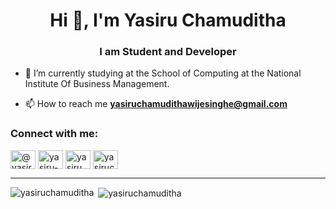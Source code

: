<h1 align="center">Hi 👋, I'm Yasiru Chamuditha</h1>
<h3 align="center">I am Student and Developer</h3>

- 🔭 I’m currently studying at the School of Computing at the National Institute Of Business Management.

- 📫 How to reach me **yasiruchamudithawijesinghe@gmail.com**

<h3 align="left">Connect with me:</h3>
<p align="left">
<a href="https://twitter.com/@yasiru_99" target="blank"><img align="center" src="https://raw.githubusercontent.com/rahuldkjain/github-profile-readme-generator/master/src/images/icons/Social/twitter.svg" alt="@yasiru_99" height="30" width="40" /></a>
<a href="https://linkedin.com/in/yasiru-chamuditha" target="blank"><img align="center" src="https://raw.githubusercontent.com/rahuldkjain/github-profile-readme-generator/master/src/images/icons/Social/linked-in-alt.svg" alt="yasiru-chamuditha" height="30" width="40" /></a>
<a href="https://instagram.com/yasiru_chamuditha" target="blank"><img align="center" src="https://raw.githubusercontent.com/rahuldkjain/github-profile-readme-generator/master/src/images/icons/Social/instagram.svg" alt="yasiru_chamuditha" height="30" width="40" /></a>
<a href="https://www.behance.net/yasiruchamuditha" target="blank"><img align="center" src="https://raw.githubusercontent.com/rahuldkjain/github-profile-readme-generator/master/src/images/icons/Social/behance.svg" alt="yasiruchamuditha" height="30" width="40" /></a>
</p>
<hr>
<div>
<p><img align="left" src="https://github-readme-stats.vercel.app/api/top-langs?username=yasiruchamuditha&show_icons=true&locale=en&layout=compact" alt="yasiruchamuditha" /></p>
<p>&nbsp;<img align="center" src="https://github-readme-stats.vercel.app/api?username=yasiruchamuditha&show_icons=true&locale=en" alt="yasiruchamuditha" /></p>

</div>

